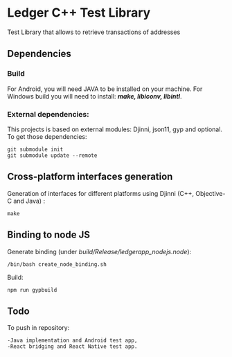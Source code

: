 # Ledger C++ Test Library

Test Library that allows to retrieve transactions of addresses

## Dependencies

### Build
For Android, you will need JAVA to be installed on your machine.
For Windows build you will need to install: **_make, libiconv, libintl_**.

### External dependencies:

This projects is based on external modules: Djinni, json11, gyp and optional.
To get those dependencies:

```
git submodule init
git submodule update --remote
```

## Cross-platform interfaces generation

Generation of interfaces for different platforms using Djinni (C++, Objective-C and Java) :

```
make
```

## Binding to node JS

Generate binding (under _build/Release/ledgerapp_nodejs.node_):

```
/bin/bash create_node_binding.sh
```

Build:

```
npm run gypbuild
```

## Todo

To push in repository:

	-Java implementation and Android test app,
	-React bridging and React Native test app.
